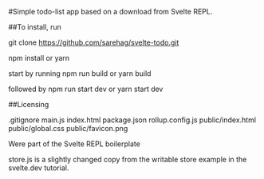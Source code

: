 #Simple todo-list app based on a download from Svelte REPL.

##To install, run

git clone https://github.com/sarehag/svelte-todo.git

npm install
or
yarn

start by running
npm run build
or
yarn build

followed by
npm run start dev
or
yarn start dev

##Licensing

.gitignore
main.js
index.html
package.json
rollup.config.js
public/index.html
public/global.css
public/favicon.png

Were part of the Svelte REPL boilerplate

store.js is a slightly changed copy from the writable store example in the svelte.dev tutorial.